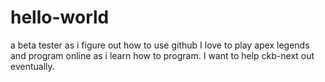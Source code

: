 # hello-world
a beta tester as i figure out how to use github
I love to play apex legends and program online as i learn how to program. I want to help ckb-next out eventually. 
